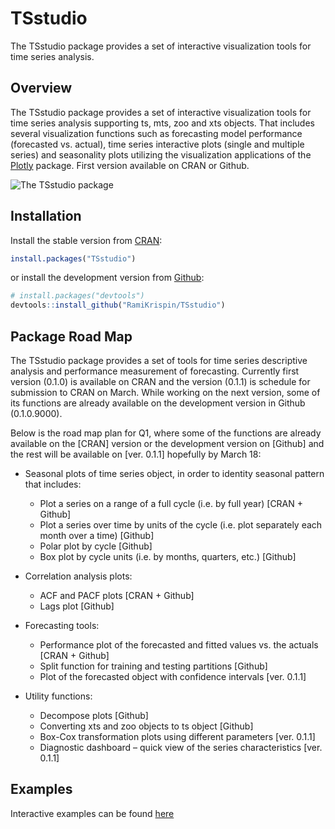 
TSstudio
========

The TSstudio package provides a set of interactive visualization tools for time series analysis.

Overview
--------

The TSstudio package provides a set of interactive visualization tools for time series analysis supporting ts, mts, zoo and xts objects. That includes several visualization functions such as forecasting model performance (forecasted vs. actual), time series interactive plots (single and multiple series) and seasonality plots utilizing the visualization applications of the [Plotly](https://plot.ly/r/) package. First version available on CRAN or Github.

![The TSstudio package](https://github.com/RamiKrispin/TSstudio/blob/master/vignettes/gif/TSstudio.gif)

Installation
------------

Install the stable version from [CRAN](https://cran.r-project.org/web/packages/TSstudio/index.html):
``` r
install.packages("TSstudio")
```

or install the development version from [Github](https://github.com/RamiKrispin/TSstudio):
``` r
# install.packages("devtools")
devtools::install_github("RamiKrispin/TSstudio")
```

Package Road Map
----------------

The TSstudio package provides a set of tools for time series descriptive analysis and performance measurement of forecasting. Currently first version (0.1.0) is available on CRAN and the version (0.1.1) is schedule for submission to CRAN on March. While working on the next version, some of its functions are already available on the development version in Github (0.1.0.9000).

Below is the road map plan for Q1, where some of the functions are already available on the [CRAN] version or the development version on [Github] and the rest will be available on [ver. 0.1.1] hopefully by March 18: 

* Seasonal plots of time series object, in order to identity seasonal pattern that includes:
    + Plot a series on a range of a full cycle (i.e. by full year) [CRAN + Github]
    + Plot a series over time by units of the cycle (i.e. plot separately each month over a time) [Github]
    + Polar plot by cycle [Github]
    + Box plot by cycle units (i.e. by months, quarters, etc.) [Github]

* Correlation analysis plots:
    + ACF and PACF plots [CRAN + Github]
    + Lags plot [Github]

* Forecasting tools:
    + Performance plot of the forecasted and fitted values vs. the actuals [CRAN + Github]
    + Split function for training and testing partitions [Github]
    + Plot of the forecasted object with confidence intervals [ver. 0.1.1]  

* Utility functions:
    + Decompose plots [Github]
    + Converting xts and zoo objects to ts object [Github]
    + Box-Cox transformation plots using different parameters [ver. 0.1.1]
    + Diagnostic dashboard – quick view of the series characteristics [ver. 0.1.1] 



Examples
--------

Interactive examples can be found [here](http://rpubs.com/ramkrisp/TSstudio)
